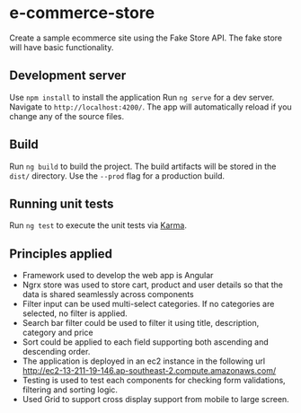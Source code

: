 # e-commerce-store
Create a sample ecommerce site using the Fake Store API. The fake store will have basic functionality.

## Development server
Use `npm install` to install the application
Run `ng serve` for a dev server. Navigate to `http://localhost:4200/`. The app will automatically reload if you change any of the source files.

## Build

Run `ng build` to build the project. The build artifacts will be stored in the `dist/` directory. Use the `--prod` flag for a production build.

## Running unit tests

Run `ng test` to execute the unit tests via [Karma](https://karma-runner.github.io).

## Principles applied
* Framework used to develop the web app is Angular
* Ngrx store was used to store cart, product and user details so that the data is shared seamlessly across components
* Filter input can be used multi-select categories. If no categories are selected, no filter is applied.
* Search bar filter could be used to filter it using title, description, category and price
* Sort could be applied to each field supporting both ascending and descending order.
* The application is deployed in an ec2 instance in the following url http://ec2-13-211-19-146.ap-southeast-2.compute.amazonaws.com/
* Testing is used to test each components for checking form validations, filtering and sorting logic.
* Used Grid to support cross display support from mobile to large screen.
